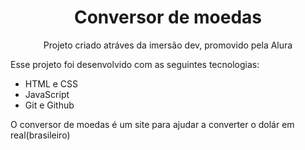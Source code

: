 <h1 align="center"> Conversor de moedas</h1>

<p align="center">
Projeto criado atráves da imersão dev, promovido pela Alura<br/>
</p>

Esse projeto foi desenvolvido com as seguintes tecnologias:

- HTML e CSS
- JavaScript
- Git e Github

O conversor de moedas é um site para ajudar a converter o dolár em real(brasileiro)


